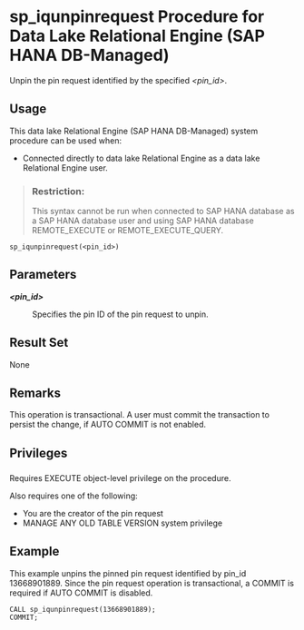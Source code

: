 <!-- loio20df7deea32f435391aa22218adb95e4 -->

# sp\_iqunpinrequest Procedure for Data Lake Relational Engine \(SAP HANA DB-Managed\)

Unpin the pin request identified by the specified *<pin\_id\>*.



<a name="loio20df7deea32f435391aa22218adb95e4__section_bqg_5xb_4zb"/>

## Usage

This data lake Relational Engine \(SAP HANA DB-Managed\) system procedure can be used when:

-   Connected directly to data lake Relational Engine as a data lake Relational Engine user.

> ### Restriction:  
> This syntax cannot be run when connected to SAP HANA database as a SAP HANA database user and using SAP HANA database REMOTE\_EXECUTE or REMOTE\_EXECUTE\_QUERY.



```
sp_iqunpinrequest(<pin_id>)
```



<a name="loio20df7deea32f435391aa22218adb95e4__section_wss_yxb_4zb"/>

## Parameters


<dl>
<dt><b>

*<pin\_id\>*

</b></dt>
<dd>

Specifies the pin ID of the pin request to unpin.



</dd>
</dl>



<a name="loio20df7deea32f435391aa22218adb95e4__section_il3_zxb_4zb"/>

## Result Set

None



<a name="loio20df7deea32f435391aa22218adb95e4__section_gw2_byb_4zb"/>

## Remarks

This operation is transactional. A user must commit the transaction to persist the change, if AUTO COMMIT is not enabled.



<a name="loio20df7deea32f435391aa22218adb95e4__section_ymf_dyb_4zb"/>

## Privileges



### 

Requires EXECUTE object-level privilege on the procedure.

Also requires one of the following:

-   You are the creator of the pin request
-   MANAGE ANY OLD TABLE VERSION system privilege



<a name="loio20df7deea32f435391aa22218adb95e4__section_i3m_gyb_4zb"/>

## Example

This example unpins the pinned pin request identified by pin\_id 13668901889. Since the pin request operation is transactional, a COMMIT is required if AUTO COMMIT is disabled.

```
CALL sp_iqunpinrequest(13668901889);
COMMIT;
```

